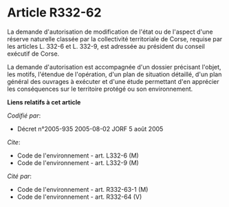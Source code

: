# Article R332-62

La demande d'autorisation de modification de l'état ou de l'aspect d'une réserve naturelle classée par la collectivité
territoriale de Corse, requise par les articles L. 332-6 et L. 332-9, est adressée au président du conseil exécutif de Corse.

La demande d'autorisation est accompagnée d'un dossier précisant l'objet, les motifs, l'étendue de l'opération, d'un plan de
situation détaillé, d'un plan général des ouvrages à exécuter et d'une étude permettant d'en apprécier les conséquences sur
le territoire protégé ou son environnement.

**Liens relatifs à cet article**

_Codifié par_:

  - Décret n°2005-935 2005-08-02 JORF 5 août 2005

_Cite_:

  - Code de l'environnement - art. L332-6 (M)
  - Code de l'environnement - art. L332-9 (M)

_Cité par_:

  - Code de l'environnement - art. R332-63-1 (M)
  - Code de l'environnement - art. R332-64 (V)

